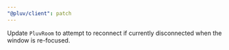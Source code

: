 ```yaml
---
"@pluv/client": patch
---
```


Update `PluvRoom` to attempt to reconnect if currently disconnected when the window is re-focused.
